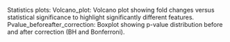 Statistics plots:
Volcano_plot: Volcano plot showing fold changes versus statistical significance to highlight significantly different features.
Pvalue_beforeafter_correction: Boxplot showing p-value distribution before and after correction (BH and Bonferroni). 
